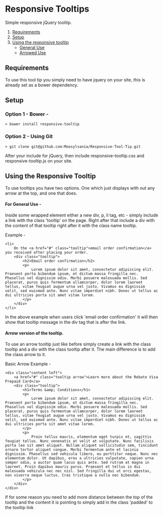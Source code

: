 Responsive Tooltips
=====================

Simple responsive jQuery tooltip.

1. [Requirements](#req)
2. [Setup](#deploy)
3. [Using the responsive tooltip](#global)
    * [General Use](#toolgeneral)
    * [Arrowed Use](#toolarrow)


## <a name="req"></a>Requirements

To use this tool tip you simply need to have jquery on your site, this is already set as a bower dependency.

## <a name="deploy"></a>Setup

### Option 1 - Bower -

    > bower install responsive-tooltip

### Option 2 - Using Git

    > git clone git@github.com:Moosylvania/Responsive-Tool-Tip.git

After your include for jQuery, then include responsive-tooltip.css and responsive-tooltip.js on your site.

## <a name="global"></a>Using the Responsive Tooltip

To use tooltips you have two options.  One which just displays with out any arrow at the top, and one that does.

#### <a name="toolgeneral"></a>For General Use -

Inside some wrapped element either a new div, p, li tag, etc - simply include a link with the class 'tooltip' on the page.  Right after that include a div with the content of that tooltip right after it with the class name tooltip.

Example -

    <li>
        On the <a href="#" class="tooltip">email order confirmation</a> you received after placing your order.
        <div class="tooltip">
            <h2>Email order confirmation</h2>
            <p>
                Lorem ipsum dolor sit amet, consectetur adipiscing elit. Praesent porta bibendum ipsum, et dictum massa fringilla nec. Phasellus vel dignissim odio. Morbi posuere malesuada mollis. Sed placerat, purus quis fermentum ullamcorper, dolor lorem laoreet tellus, vitae feugiat augue urna vel justo. Vivamus eu dignissim velit, sed euismod ante. Nunc vitae imperdiet nibh. Donec ut tellus ac dui ultricies porta sit amet vitae lorem.
            </p>
        </div>
    </li>

In the above example when users click 'email order confirmation' it will then show that tooltip message in the div tag that is after the link.

#### <a name="toolarrow"></a> Arrow version of the tooltip.

To use an arrow tooltip just like before simply create a link with the class tooltip and a div with the class tooltip after it. The main difference is to add the class arrow to it.

Basic Arrow Example -


    <div class="content left">
        <a href="#" class="tooltip arrow">Learn more about the Rebate Visa Prepaid Card</a>
        <div class="tooltip">
            <h1>Terms &amp; Conditions</h1>
            <p>
                Lorem ipsum dolor sit amet, consectetur adipiscing elit. Praesent porta bibendum ipsum, et dictum massa fringilla nec. Phasellus vel dignissim odio. Morbi posuere malesuada mollis. Sed placerat, purus quis fermentum ullamcorper, dolor lorem laoreet tellus, vitae feugiat augue urna vel justo. Vivamus eu dignissim velit, sed euismod ante. Nunc vitae imperdiet nibh. Donec ut tellus ac dui ultricies porta sit amet vitae lorem.
            </p>
            <p>
                Proin tellus mauris, elementum eget turpis et, sagittis feugiat tellus. Nunc venenatis at velit at vulputate. Nunc facilisis porta leo sit amet aliquet. Nullam aliquet sollicitudin sem, tincidunt ornare tortor aliquet congue. Morbi fermentum ante et lacinia dignissim. Phasellus sed vehicula libero, eu porttitor neque. Nunc nec elementum dolor. Ut dapibus, eros a ultricies vulputate, sapien urna semper odio, a auctor quam lacus quis ante. Sed rutrum at magna in laoreet. Proin dapibus mauris purus. Praesent et tellus in dui malesuada vehicula nec nec nisl. Sed fringilla dui ut orci egestas, non viverra neque luctus. Cras tristique a nulla nec bibendum.
            </p>
        </div>
    </div>

If for some reason you need to add more distance between the top of the tooltip and the content it is pointing to simply add in the class 'padded' to the tooltip link
